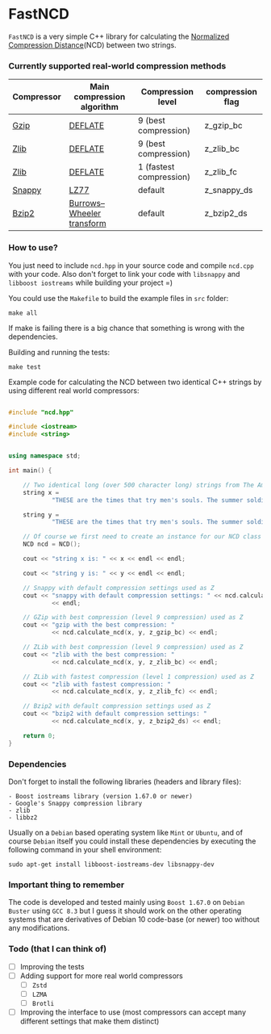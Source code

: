 # FastNCD

`FastNCD` is a very simple C++ library for calculating the [Normalized Compression Distance](https://en.wikipedia.org/wiki/Normalized_compression_distance)(NCD) between two strings.

### Currently supported real-world compression methods

| Compressor | Main compression algorithm | Compression level | compression flag |
|--------|--------|--------|--------|
|    [Gzip](https://en.wikipedia.org/wiki/Gzip)    |  [DEFLATE](https://en.wikipedia.org/wiki/DEFLATE)      |  9 (best compression)     |  z_gzip_bc      |
|    [Zlib](https://en.wikipedia.org/wiki/Zlib) |  [DEFLATE](https://en.wikipedia.org/wiki/DEFLATE)      |  9 (best compression)      |  z_zlib_bc      |
|    [Zlib](https://en.wikipedia.org/wiki/Zlib) | [DEFLATE](https://en.wikipedia.org/wiki/DEFLATE)      |  1 (fastest compression)      |  z_zlib_fc      |
|    [Snappy](https://en.wikipedia.org/wiki/Snappy_(compression))    |  [LZ77](https://en.wikipedia.org/wiki/LZ77_and_LZ78)      |  default      |  z_snappy_ds      |
|    [Bzip2](https://en.wikipedia.org/wiki/Bzip2)    |  [Burrows–Wheeler transform](https://en.wikipedia.org/wiki/Burrows–Wheeler_transform)      |  default      |  z_bzip2_ds      |


### How to use?

You just need to include `ncd.hpp` in your source code and compile `ncd.cpp` with your code. Also don't forget to link your code with `libsnappy` and `libboost iostreams` while building your project =)

You could use the `Makefile` to build the example files in `src` folder:

    make all

If make is failing there is a big chance that something is wrong with the dependencies.

Building and running the tests:

    make test

Example code for calculating the NCD between two identical C++ strings by using different real world compressors:


```cpp

#include "ncd.hpp"

#include <iostream>
#include <string>


using namespace std;

int main() {

    // Two identical long (over 500 character long) strings from The American Crisis by Thomas Paine
    string x =
            "THESE are the times that try men's souls. The summer soldier and the sunshine patriot will, in this crisis, shrink from the service of their country; but he that stands by it now, deserves the love and thanks of man and woman. Tyranny, like hell, is not easily conquered; yet we have this consolation with us, that the harder the conflict, the more glorious the triumph. What we obtain too cheap, we esteem too lightly: it is dearness only that gives everything its value. Heaven knows how to put a proper price upon its goods; and it would be strange indeed if so celestial an article as FREEDOM should not be highly rated";

    string y =
            "THESE are the times that try men's souls. The summer soldier and the sunshine patriot will, in this crisis, shrink from the service of their country; but he that stands by it now, deserves the love and thanks of man and woman. Tyranny, like hell, is not easily conquered; yet we have this consolation with us, that the harder the conflict, the more glorious the triumph. What we obtain too cheap, we esteem too lightly: it is dearness only that gives everything its value. Heaven knows how to put a proper price upon its goods; and it would be strange indeed if so celestial an article as FREEDOM should not be highly rated";

    // Of course we first need to create an instance for our NCD class ;)
    NCD ncd = NCD();

    cout << "string x is: " << x << endl << endl;

    cout << "string y is: " << y << endl << endl;

    // Snappy with default compression settings used as Z
    cout << "snappy with default compression settings: " << ncd.calculate_ncd(x, y, z_snappy_ds)
            << endl;

    // GZip with best compression (level 9 compression) used as Z
    cout << "gzip with the best compression: "
            << ncd.calculate_ncd(x, y, z_gzip_bc) << endl;

    // ZLib with best compression (level 9 compression) used as Z
    cout << "zlib with the best compression: "
            << ncd.calculate_ncd(x, y, z_zlib_bc) << endl;

    // ZLib with fastest compression (level 1 compression) used as Z
    cout << "zlib with fastest compression: "
            << ncd.calculate_ncd(x, y, z_zlib_fc) << endl;

    // Bzip2 with default compression settings used as Z
    cout << "bzip2 with default compression settings: "
            << ncd.calculate_ncd(x, y, z_bzip2_ds) << endl;

    return 0;
}


```



### Dependencies

Don't forget to install the following libraries (headers and library files):

    - Boost iostreams library (version 1.67.0 or newer)
    - Google's Snappy compression library
    - zlib
    - libbz2

Usually on a `Debian` based operating system like `Mint` or `Ubuntu`, and of course `Debian` itself you could install these dependencies by executing the following command in your shell environment:

    sudo apt-get install libboost-iostreams-dev libsnappy-dev

### Important thing to remember
The code is developed and tested mainly using `Boost 1.67.0` on `Debian Buster` using `GCC 8.3` but I guess it should work on the other operating systems that are derivatives of Debian 10 code-base (or newer) too without any modifications.

### Todo (that I can think of)

- [ ] Improving the tests
- [ ] Adding support for more real world compressors
    - [ ] `Zstd`
    - [ ] `LZMA`
    - [ ] `Brotli`
- [ ] Improving the interface to use (most compressors can accept many different settings that make them distinct)
